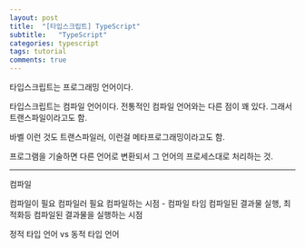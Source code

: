 ```yaml
---
layout: post
title:  "[타입스크립트] TypeScript"
subtitle:   "TypeScript"
categories: typescript
tags: tutorial
comments: true
---
```


타입스크립트는 프로그래밍 언어이다.

타입스크립트는 컴파일 언어이다. 전통적인 컴파일 언어와는 다른 점이 꽤 있다. 그래서 트랜스파일이라고도 함.

바벨 이런 것도 트랜스파일러, 이런걸 메타프로그래밍이라고도 함.

프로그램을 기술하면 다른 언어로 변환되서 그 언어의 프로세스대로 처리하는 것.

---

컴파일

컴파일이 필요
컴파일러 필요
컴파일하는 시점 - 컴파일 타임
컴파일된 결과물 실행, 최적화등
컴파일된 결과물을 실행하는 시점

정적 타입 언어 vs 동적 타입 언어
